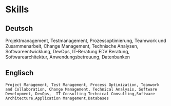 # Skills #


## Deutsch ##

Projektmanagement, Testmanagement, Prozessoptimierung, Teamwork und Zusammenarbeit,
Change Management, Technische Analysen, Softwareentwicklung, DevOps, IT-Beratung EDV Beratung,
Softwarearchitektur, Anwendungsbetreuung, Datenbanken


## Englisch ##
`
Project Management, Test Management, Process Optimization, Teamwork and Collaboration,
Change Management, Technical Analysis, Software Development, DevOps, 
IT-Consulting Technical Consulting,Software Architecture,Application Management,Databases
`
